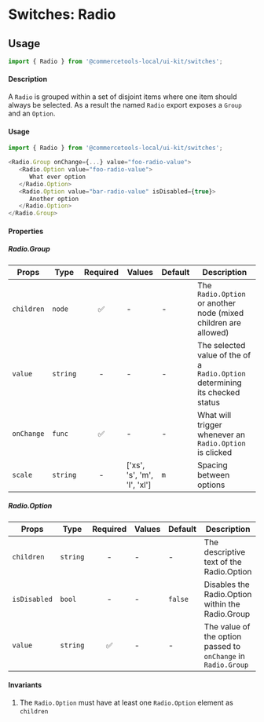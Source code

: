 # Switches: Radio

## Usage

```js
import { Radio } from '@commercetools-local/ui-kit/switches';
```

#### Description

A `Radio` is grouped within a set of disjoint items where one item should always
be selected. As a result the named `Radio` export exposes a `Group` and an
`Option`.

#### Usage

```js
import { Radio } from '@commercetools-local/ui-kit/switches';

<Radio.Group onChange={...} value="foo-radio-value">
   <Radio.Option value="foo-radio-value">
      What ever option
   </Radio.Option>
   <Radio.Option value="bar-radio-value" isDisabled={true}>
      Another option
   </Radio.Option>
</Radio.Group>
```

#### Properties

##### Radio.Group

| Props      | Type     | Required | Values                      | Default | Description                                                                  |
| ---------- | -------- | :------: | --------------------------- | ------- | ---------------------------------------------------------------------------- |
| `children` | `node`   |    ✅    | -                           | -       | The `Radio.Option` or another node (mixed children are allowed)              |
| `value`    | `string` |    -     | -                           | -       | The selected value of the of a `Radio.Option` determining its checked status |
| `onChange` | `func`   |    ✅    | -                           | -       | What will trigger whenever an `Radio.Option` is clicked                      |
| `scale`    | `string` |    -     | ['xs', 's', 'm', 'l', 'xl'] | `m`     | Spacing between options                                                      |

##### Radio.Option

| Props        | Type     | Required | Values | Default | Description                                                   |
| ------------ | -------- | :------: | ------ | ------- | ------------------------------------------------------------- |
| `children`   | `string` |    -     | -      | -       | The descriptive text of the Radio.Option                      |
| `isDisabled` | `bool`   |    -     | -      | `false` | Disables the Radio.Option within the Radio.Group              |
| `value`      | `string` |    ✅    | -      | -       | The value of the option passed to `onChange` in `Radio.Group` |

#### Invariants

1.  The `Radio.Option` must have at least one `Radio.Option` element as
    `children`
